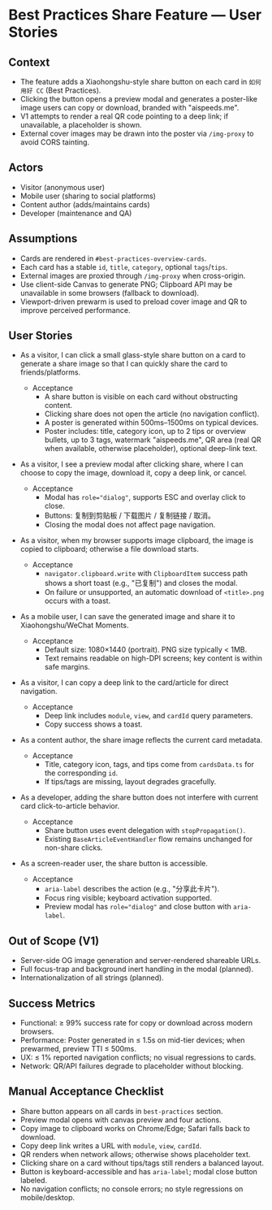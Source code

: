 # Best Practices Share Feature — User Stories

## Context

- The feature adds a Xiaohongshu-style share button on each card in `如何用好 CC` (Best Practices).
- Clicking the button opens a preview modal and generates a poster-like image users can copy or download, branded with "aispeeds.me".
- V1 attempts to render a real QR code pointing to a deep link; if unavailable, a placeholder is shown.
- External cover images may be drawn into the poster via `/img-proxy` to avoid CORS tainting.

## Actors

- Visitor (anonymous user)
- Mobile user (sharing to social platforms)
- Content author (adds/maintains cards)
- Developer (maintenance and QA)

## Assumptions

- Cards are rendered in `#best-practices-overview-cards`.
- Each card has a stable `id`, `title`, `category`, optional `tags`/`tips`.
- External images are proxied through `/img-proxy` when cross-origin.
- Use client-side Canvas to generate PNG; Clipboard API may be unavailable in some browsers (fallback to download).
- Viewport-driven prewarm is used to preload cover image and QR to improve perceived performance.

## User Stories

- As a visitor, I can click a small glass-style share button on a card to generate a share image so that I can quickly share the card to friends/platforms.
  - Acceptance
    - A share button is visible on each card without obstructing content.
    - Clicking share does not open the article (no navigation conflict).
    - A poster is generated within 500ms–1500ms on typical devices.
    - Poster includes: title, category icon, up to 2 tips or overview bullets, up to 3 tags, watermark "aispeeds.me", QR area (real QR when available, otherwise placeholder), optional deep-link text.

- As a visitor, I see a preview modal after clicking share, where I can choose to copy the image, download it, copy a deep link, or cancel.
  - Acceptance
    - Modal has `role="dialog"`, supports ESC and overlay click to close.
    - Buttons: 复制到剪贴板 / 下载图片 / 复制链接 / 取消。
    - Closing the modal does not affect page navigation.

- As a visitor, when my browser supports image clipboard, the image is copied to clipboard; otherwise a file download starts.
  - Acceptance
    - `navigator.clipboard.write` with `ClipboardItem` success path shows a short toast (e.g., "已复制") and closes the modal.
    - On failure or unsupported, an automatic download of `<title>.png` occurs with a toast.

- As a mobile user, I can save the generated image and share it to Xiaohongshu/WeChat Moments.
  - Acceptance
    - Default size: 1080×1440 (portrait). PNG size typically < 1MB.
    - Text remains readable on high-DPI screens; key content is within safe margins.

- As a visitor, I can copy a deep link to the card/article for direct navigation.
  - Acceptance
    - Deep link includes `module`, `view`, and `cardId` query parameters.
    - Copy success shows a toast.

- As a content author, the share image reflects the current card metadata.
  - Acceptance
    - Title, category icon, tags, and tips come from `cardsData.ts` for the corresponding `id`.
    - If tips/tags are missing, layout degrades gracefully.

- As a developer, adding the share button does not interfere with current card click-to-article behavior.
  - Acceptance
    - Share button uses event delegation with `stopPropagation()`.
    - Existing `BaseArticleEventHandler` flow remains unchanged for non-share clicks.

- As a screen-reader user, the share button is accessible.
  - Acceptance
    - `aria-label` describes the action (e.g., "分享此卡片").
    - Focus ring visible; keyboard activation supported.
    - Preview modal has `role="dialog"` and close button with `aria-label`.

## Out of Scope (V1)

- Server-side OG image generation and server-rendered shareable URLs.
- Full focus-trap and background inert handling in the modal (planned).
- Internationalization of all strings (planned).

## Success Metrics

- Functional: ≥ 99% success rate for copy or download across modern browsers.
- Performance: Poster generated in ≤ 1.5s on mid-tier devices; when prewarmed, preview TTI ≤ 500ms.
- UX: ≤ 1% reported navigation conflicts; no visual regressions to cards.
- Network: QR/API failures degrade to placeholder without blocking.

## Manual Acceptance Checklist

- Share button appears on all cards in `best-practices` section.
- Preview modal opens with canvas preview and four actions.
- Copy image to clipboard works on Chrome/Edge; Safari falls back to download.
- Copy deep link writes a URL with `module`, `view`, `cardId`.
- QR renders when network allows; otherwise shows placeholder text.
- Clicking share on a card without tips/tags still renders a balanced layout.
- Button is keyboard-accessible and has `aria-label`; modal close button labeled.
- No navigation conflicts; no console errors; no style regressions on mobile/desktop.
